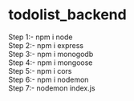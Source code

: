 # todolist_backend
Step 1:- npm i node<br>
Step 2:- npm i express<br>
Step 3:- npm i monogodb<br>
Step 4:- npm i mongoose<br>
Step 5:- npm i cors<br>
Step 6:- npm i nodemon<br>
Step 7:- nodemon index.js
